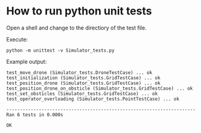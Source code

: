 # How to run python unit tests

Open a shell and change to the directiory of the test file.

Execute:

    python -m unittest -v Simulator_tests.py
    
Example output:
    
    test_move_drone (Simulator_tests.DroneTestCase) ... ok
    test_initialization (Simulator_tests.GridTestCase) ... ok
    test_position_drone (Simulator_tests.GridTestCase) ... ok
    test_position_drone_on_obsticle (Simulator_tests.GridTestCase) ... ok
    test_set_obsticles (Simulator_tests.GridTestCase) ... ok
    test_operator_overloading (Simulator_tests.PointTestCase) ... ok

    ----------------------------------------------------------------------
    Ran 6 tests in 0.000s

    OK